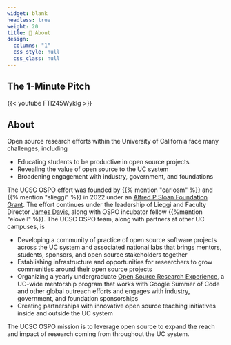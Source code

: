 ```yaml
---
widget: blank
headless: true
weight: 20
title: 🔭 About
design:
  columns: "1"
  css_style: null
  css_class: null
---
```


## The 1-Minute Pitch

{{< youtube FTI245WykIg >}}

## About

Open source research efforts within the University of California face many challenges, including

- Educating students to be productive in open source projects
- Revealing the value of open source to the UC system
- Broadening engagement with industry, government, and foundations

The UCSC OSPO effort was founded by {{% mention "carlosm" %}} and {{% mention "slieggi" %}} in 2022 under an [Alfred P Sloan Foundation Grant](https://research.redhat.com/blog/article/building-a-university-ospo-bolstering-academic-research-through-open-source/). The effort continues under the leadership of Lieggi and Faculty Director [James Davis](https://news.ucsc.edu/2024/02/davis-cross-director.html), along with OSPO incubator fellow {{%mention "elovell" %}}.  The UCSC OSPO team, along with partners at other UC campuses, is

- Developing a community of practice of open source software projects across the UC system and associated national labs that brings mentors, students, sponsors, and open source stakeholders together
- Establishing infrastructure and opportunities for researchers to grow communities around their open source projects  
- Organizing a yearly undergraduate [Open Source Research Experience](/content/osre24/index.md), a UC-wide mentorship program that works with Google Summer of Code and other global outreach efforts and engages with industry, government, and foundation sponsorships
- Creating partnerships with innovative open source teaching initiatives inside and outside the UC system

The UCSC OSPO mission is to leverage open source to expand the reach and impact of research coming from throughout the UC system. 

